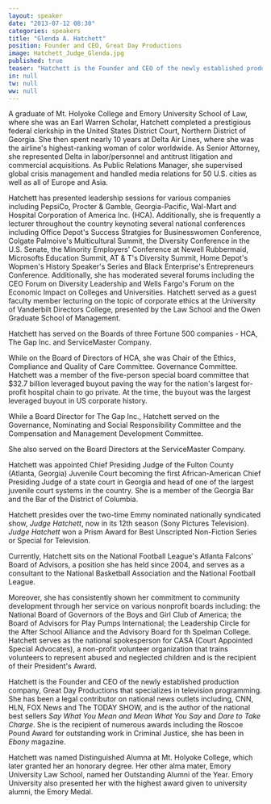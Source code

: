 ```yaml
---
layout: speaker
date: "2013-07-12 08:30"
categories: speakers
title: "Glenda A. Hatchett"
position: Founder and CEO, Great Day Productions
image: Hatchett_Judge_Glenda.jpg
published: true
teaser: "Hatchett is the Founder and CEO of the newly established production company, Great Day Productions that specializes in television programming."
in: null
tw: null
ww: null
---
```


A graduate of Mt. Holyoke College and Emory University School of Law, where she was an Earl Warren Scholar, Hatchett completed a prestigious federal clerkship in the United States District Court, Northern District of Georgia. She then spent nearly 10 years at Delta Air Lines, where she was the airline's highest-ranking woman of color worldwide. As Senior Attorney, she represented Delta in labor/personnel and antitrust litigation and commercial acquisitions. As Public Relations Manager, she supervised global crisis management and handled media relations for 50 U.S. cities as well as all of Europe and Asia.

Hatchett has presented leadership sessions for various companies including PepsiCo, Procter & Gamble, Georgia-Pacific, Wal-Mart and Hospital Corporation of America Inc. (HCA). Additionally, she is frequently a lecturer throughout the country keynoting several national conferences including Office Depot's Success Stratgies for Businesswomen Conference, Colgate Palmoive's Multicultural Summit, the Diversity Conference in the U.S. Senate, the Minority Employers' Conference at Newell Rubbermaid, Microsofts Education Summit, AT & T's Diversity Summit, Home Depot's Wopmen's History Speaker's Series and Black Enterprise's Entrepreneurs Conference. Additionally, she has moderated several forums including the CEO Forum on Diversity Leadership and Wells Fargo's Forum on the Economic Impact on Colleges and Universities. Hatchett served as a guest faculty member lecturing on the topic of corporate ethics at the University of Vanderbilt Directors College, presented by the Law School and the Owen Graduate School of Management.

Hatchett has served on the Boards of three Fortune 500 companies - HCA, The Gap Inc. and ServiceMaster Company.

While on the Board of Directors of HCA, she was Chair of the Ethics, Compliance and Quality of Care Committee. Governance Committee. Hatchett was a member of the five-person special board committee that $32.7 billion leveraged buyout paving the way for the nation's largest for-profit hospital chain to go private. At the time, the buyout was the largest leveraged buyout in US corporate history.

While a Board Director for The Gap Inc., Hatchett served on the Governance, Nominating and Social Responsibility Committee and the Compensation and Management Development Committee.

She also served on the Board Directors at the ServiceMaster Company.

Hatchett was appointed Chief Presiding Judge of the Fulton County (Atlanta, Georgia) Juvenile Court becoming the first African-American Chief Presiding Judge of a state court in Georgia and head of one of the largest juvenile court systems in the country. She is a member of the Georgia Bar and the Bar of the District of Columbia.

Hatchett presides over the two-time Emmy nominated nationally syndicated show, _Judge Hatchett_, now in its 12th season (Sony Pictures Television). _Judge Hatchett_ won a Prism Award for Best Unscripted Non-Fiction Series or Special for Television.

Currently, Hatchett sits on the National Football League's Atlanta Falcons' Board of Advisors, a position she has held since 2004, and serves as a consultant to the National Basketball Association and the National Football League.

Moreover, she has consistently shown her commitment to community development through her service on various nonprofit boards including: the National Board of Governors of the Boys and Girl Club of America; the Board of Advisors for Play Pumps International; the Leadership Circle for the After School Alliance and the Advisory Board for th Spelman College. Hatchett serves as the national spokesperson for CASA (Court Appointed Special Advocates), a non-profit volunteer organization that trains volunteers to represent abused and neglected children and is the recipient of their President's Award.

Hatchett is the Founder and CEO of the newly established production company, Great Day Productions that specializes in television programming. She has been a legal contributor on national news outlets including, CNN, HLN, FOX News and The TODAY SHOW, and is the author of the national best sellers _Say What You Mean and Mean What You Say_ and _Dare to Take Charge_. She is the recipient of numerous awards including the Roscoe Pound Award for outstanding work in Criminal Justice, she has been in _Ebony_ magazine.

Hatchett was named Distinguished Alumna at Mt. Holyoke College, which later granted her an honorary degree. Her other alma mater, Emory University Law School, named her Outstanding Alumni of the Year. Emory University also presented her with the highest award given to university alumni, the Emory Medal.

